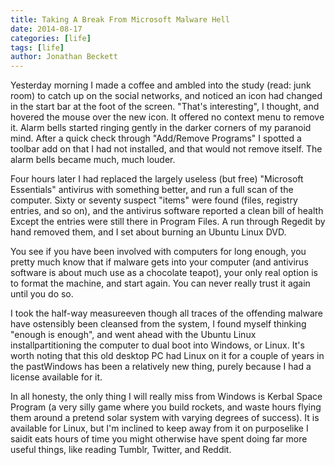 ```yaml
---
title: Taking A Break From Microsoft Malware Hell
date: 2014-08-17
categories: [life]
tags: [life]
author: Jonathan Beckett
---
```


Yesterday morning I made a coffee and ambled into the study (read: junk room) to catch up on the social networks, and noticed an icon had changed in the start bar at the foot of the screen. "That's interesting", I thought, and hovered the mouse over the new icon. It offered no context menu to remove it. Alarm bells started ringing gently in the darker corners of my paranoid mind. After a quick check through "Add/Remove Programs" I spotted a toolbar add on that I had not installed, and that would not remove itself. The alarm bells became much, much louder.

Four hours later I had replaced the largely useless (but free) "Microsoft Essentials" antivirus with something better, and run a full scan of the computer. Sixty or seventy suspect "items" were found (files, registry entries, and so on), and the antivirus software reported a clean bill of health Except the entries were still there in Program Files. A run through Regedit by hand removed them, and I set about burning an Ubuntu Linux DVD.

You see if you have been involved with computers for long enough, you pretty much know that if malware gets into your computer (and antivirus software is about much use as a chocolate teapot), your only real option is to format the machine, and start again. You can never really trust it again until you do so.

I took the half-way measureeven though all traces of the offending malware have ostensibly been cleansed from the system, I found myself thinking "enough is enough", and went ahead with the Ubuntu Linux installpartitioning the computer to dual boot into Windows, or Linux. It's worth noting that this old desktop PC had Linux on it for a couple of years in the pastWindows has been a relatively new thing, purely because I had a license available for it.

In all honesty, the only thing I will really miss from Windows is Kerbal Space Program (a very silly game where you build rockets, and waste hours flying them around a pretend solar system with varying degrees of success). It is available for Linux, but I'm inclined to keep away from it on purposelike I saidit eats hours of time you might otherwise have spent doing far more useful things, like reading Tumblr, Twitter, and Reddit.